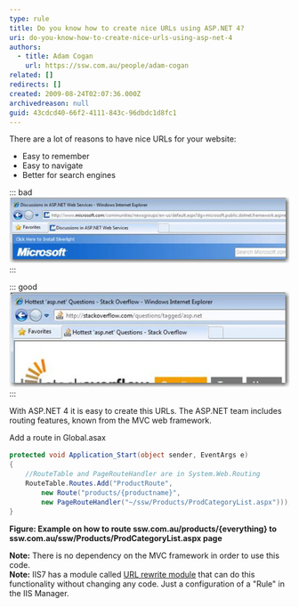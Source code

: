 ```yaml
---
type: rule
title: Do you know how to create nice URLs using ASP.NET 4?
uri: do-you-know-how-to-create-nice-urls-using-asp-net-4
authors:
  - title: Adam Cogan
    url: https://ssw.com.au/people/adam-cogan
related: []
redirects: []
created: 2009-08-24T02:07:36.000Z
archivedreason: null
guid: 43cdcd40-66f2-4111-843c-96dbdc1d8fc1
---
```


There are a lot of reasons to have nice URLs for your website: 
* Easy to remember
* Easy to navigate
* Better for search engines

<!--endintro-->

::: bad  
![Figure: Bad example – This URL is impossible to remember for your users, and even search don’t like these URLs](/rules/do-you-know-how-to-create-nice-urls-using-asp-net-4/BadURL.jpg)  
:::

::: good  
![Figure: Good example – Nice clean URL, easy to remember, easy to guess where I am and good for search engines](/rules/do-you-know-how-to-create-nice-urls-using-asp-net-4/GoodURL.jpg)  
:::

With ASP.NET 4 it is easy to create this URLs. The ASP.NET team includes routing features, known from the MVC web framework.

Add a route in Global.asax

```cs
protected void Application_Start(object sender, EventArgs e)
{
    //RouteTable and PageRouteHandler are in System.Web.Routing
    RouteTable.Routes.Add("ProductRoute",
        new Route("products/{productname}",
        new PageRouteHandler("~/ssw/Products/ProdCategoryList.aspx")));
}
```
**Figure: Example on how to route ssw.com.au/products/{everything} to ssw.com.au/ssw/Products/ProdCategoryList.aspx page**
   
**Note:** There is no dependency on the MVC framework in order to use this code.  
**Note:** IIS7 has a module called [URL rewrite module](http://www.iis.net/learn/extensions/url-rewrite-module/using-the-url-rewrite-module) that can do this functionality without changing any code. Just a configuration of a "Rule" in the IIS Manager.

